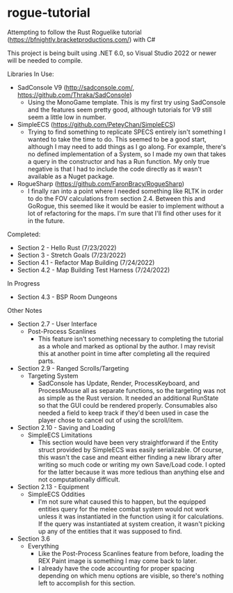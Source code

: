 # rogue-tutorial
Attempting to follow the Rust Roguelike tutorial (https://bfnightly.bracketproductions.com/) with C#

This project is being built using .NET 6.0, so Visual Studio 2022 or newer will be needed to compile.

Libraries In Use:
 - SadConsole V9 (http://sadconsole.com/, https://github.com/Thraka/SadConsole)
   - Using the MonoGame template. This is my first try using SadConsole and the features seem pretty good, although tutorials for V9 still seem a little low in number.
 - SimpleECS (https://github.com/PeteyChan/SimpleECS)
   - Trying to find something to replicate SPECS entirely isn't something I wanted to take the time to do. This seemed to be a good start, although I may need to add things as I go along. For example, there's no defined implementation of a System, so I made my own that takes a query in the constructor and has a Run function. My only true negative is that I had to include the code directly as it wasn't available as a Nuget package.
 - RogueSharp (https://github.com/FaronBracy/RogueSharp)
   - I finally ran into a point where I needed something like RLTK in order to do the FOV calculations from section 2.4. Between this and GoRogue, this seemed like it would be easier to implement without a lot of refactoring for the maps. I'm sure that I'll find other uses for it in the future.
 
Completed:
 - Section 2 - Hello Rust (7/23/2022)
 - Section 3 - Stretch Goals (7/23/2022)
 - Section 4.1 - Refactor Map Building (7/24/2022)
 - Section 4.2 - Map Building Test Harness (7/24/2022)

In Progress
 - Section 4.3 - BSP Room Dungeons


Other Notes
 - Section 2.7 - User Interface
   - Post-Process Scanlines
     - This feature isn't something necessary to completing the tutorial as a whole and marked as optional by the author. I may revisit this at another point in time after completing all the required parts.
 - Section 2.9 - Ranged Scrolls/Targeting
   - Targeting System
     - SadConsole has Update, Render, ProcessKeyboard, and ProcessMouse all as separate functions, so the targeting was not as simple as the Rust version. It needed an additional RunState so that the GUI could be rendered properly. Consumables also needed a field to keep track if they'd been used in case the player chose to cancel out of using the scroll/item.
 - Section 2.10 - Saving and Loading
   - SimpleECS Limitations
     - This section would have been very straightforward if the Entity struct provided by SimpleECS was easily serializable. Of course, this wasn't the case and meant either finding a new library after writing so much code or writing my own Save/Load code. I opted for the latter because it was more tedious than anything else and not computationally difficult. 
 - Section 2.13 - Equipment
   - SimpleECS Oddities
     - I'm not sure what caused this to happen, but the equipped entities query for the melee combat system would not work unless it was instantiated in the function using it for calculations. If the query was instantiated at system creation, it wasn't picking up any of the entities that it was supposed to find.
 - Section 3.6
   - Everything
     - Like the Post-Process Scanlines feature from before, loading the REX Paint image is something I may come back to later.
     - I already have the code accounting for proper spacing depending on which menu options are visible, so there's nothing left to accomplish for this section.